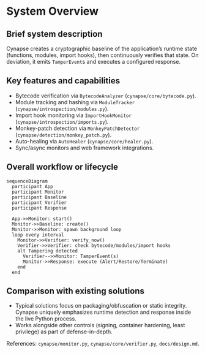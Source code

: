 # System Overview

## Brief system description
Cynapse creates a cryptographic baseline of the application’s runtime state (functions, modules, import hooks), then continuously verifies that state. On deviation, it emits `TamperEvent`s and executes a configured response.

## Key features and capabilities
- Bytecode verification via `BytecodeAnalyzer` (`cynapse/core/bytecode.py`).
- Module tracking and hashing via `ModuleTracker` (`cynapse/introspection/modules.py`).
- Import hook monitoring via `ImportHookMonitor` (`cynapse/introspection/imports.py`).
- Monkey-patch detection via `MonkeyPatchDetector` (`cynapse/detection/monkey_patch.py`).
- Auto-healing via `AutoHealer` (`cynapse/core/healer.py`).
- Sync/async monitors and web framework integrations.

## Overall workflow or lifecycle
```mermaid
sequenceDiagram
  participant App
  participant Monitor
  participant Baseline
  participant Verifier
  participant Response

  App->>Monitor: start()
  Monitor->>Baseline: create()
  Monitor->>Monitor: spawn background loop
  loop every interval
    Monitor->>Verifier: verify_now()
    Verifier->>Verifier: check bytecode/modules/import hooks
    alt Tampering detected
      Verifier-->>Monitor: TamperEvent(s)
      Monitor->>Response: execute (Alert/Restore/Terminate)
    end
  end
```

## Comparison with existing solutions
- Typical solutions focus on packaging/obfuscation or static integrity. Cynapse uniquely emphasizes runtime detection and response inside the live Python process.
- Works alongside other controls (signing, container hardening, least privilege) as part of defense-in-depth.

References: `cynapse/monitor.py`, `cynapse/core/verifier.py`, `docs/design.md`.
